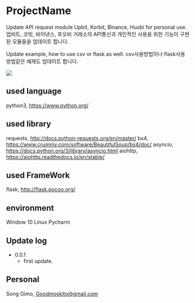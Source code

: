 # ProjectName
Update API request module Upbit, Korbit, Binance, Huobi for personal use. 
업비트, 코빗, 바이낸스, 후오비 거래소의 API통신과 개인적인 사용을 위한 기능이 구현된 모듈들을 업데이트 합니다.

Update example, how to use csv or flask as well.
csv사용방법이나 flask사용 방법같은 예제도 업데이트 합니다.

![](../header.png)

## used language
python3, https://www.python.org/

## used library
requests, http://docs.python-requests.org/en/master/
bs4, https://www.crummy.com/software/BeautifulSoup/bs4/doc/
asyncio, https://docs.python.org/3/library/asyncio.html
aiohttp, https://aiohttp.readthedocs.io/en/stable/

## used FrameWork
flask, http://flask.pocoo.org/

## environment
Window 10
Linux
Pycharm


## Update log

* 0.0.1
    * first update.

## Personal
Song Gimo, Goodmoskito@gmail.com

